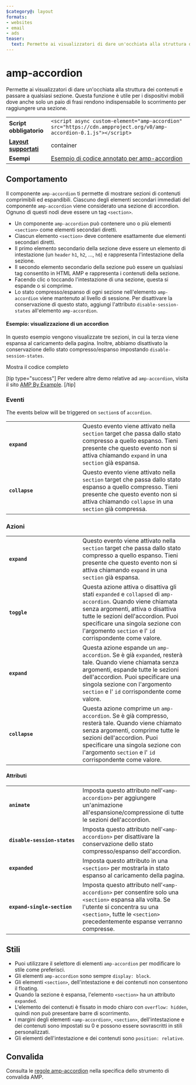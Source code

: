 ```yaml
---
$category@: layout
formats:
- websites
- email
- ads
teaser:
  text: Permette ai visualizzatori di dare un'occhiata alla struttura dei contenuti e passare a una sezione a loro scelta.
---
```



<!--
Copyright 2016 The AMP HTML Authors. All Rights Reserved.

Licensed under the Apache License, Version 2.0 (the "License");
you may not use this file except in compliance with the License.
You may obtain a copy of the License at

      http://www.apache.org/licenses/LICENSE-2.0

Unless required by applicable law or agreed to in writing, software
distributed under the License is distributed on an "AS-IS" BASIS,
WITHOUT WARRANTIES OR CONDITIONS OF ANY KIND, either express or implied.
See the License for the specific language governing permissions and
limitations under the License.
-->

# amp-accordion

Permette ai visualizzatori di dare un'occhiata alla struttura dei contenuti e passare a qualsiasi sezione. Questa funzione è utile per i dispositivi mobili dove anche solo un paio di frasi rendono indispensabile lo scorrimento per raggiungere una sezione.

<table>
  <tr>
    <td class="col-fourty"><strong>Script obbligatorio</strong></td>
    <td><code>&lt;script async custom-element="amp-accordion" src="https://cdn.ampproject.org/v0/amp-accordion-0.1.js"&gt;&lt;/script&gt;</code></td>
  </tr>
  <tr>
    <td class="col-fourty"><strong><a href="https://www.ampproject.org/docs/guides/responsive/control_layout.html">Layout supportati</a></strong></td>
    <td>container</td>
  </tr>
  <tr>
    <td class="col-fourty"><strong>Esempi</strong></td>
    <td><a href="https://ampbyexample.com/components/amp-accordion/">Esempio di codice annotato per amp-accordion</a></td>
  </tr>
</table>


## Comportamento

Il componente `amp-accordion` ti permette di mostrare sezioni di contenuti comprimibili ed espandibili. Ciascuno degli elementi secondari immediati del componente `amp-accordion` viene considerato una sezione di accordion. Ognuno di questi nodi deve essere un tag `<section>`.

* Un componente `amp-accordion` può contenere uno o più elementi `<section>` come elementi secondari diretti.
* Ciascun elemento `<section>` deve contenere esattamente due elementi secondari diretti.
* Il primo elemento secondario della sezione deve essere un elemento di intestazione (un `header` `h1`, `h2`, ..., `h6`) e rappresenta l'intestazione della sezione.
* Il secondo elemento secondario della sezione può essere un qualsiasi tag consentito in HTML AMP e rappresenta i contenuti della sezione.
* Facendo clic o toccando l'intestazione di una sezione, questa si espande o si comprime.
* Lo stato compresso/espanso di ogni sezione nell'elemento `amp-accordion` viene mantenuto al livello di sessione. Per disattivare la conservazione di questo stato, aggiungi l'attributo `disable-session-states` all'elemento `amp-accordion`.

#### Esempio: visualizzazione di un accordion

In questo esempio vengono visualizzate tre sezioni, in cui la terza viene espansa al caricamento della pagina.  Inoltre, abbiamo disattivato la conservazione dello stato compresso/espanso impostando `disable-session-states`.

<!--embedded example - displays in ampproject.org -->

<div>
  <amp-iframe height="395" src="https://ampproject-b5f4c.firebaseapp.com/examples/ampaccordion.basic.embed.html" layout="fixed-height" sandbox="allow-scripts allow-forms allow-same-origin" resizable="">
    <div aria-label="Espandi" overflow="" tabindex="0" role="button">Mostra il codice completo</div>
    <div placeholder=""></div>
  </amp-iframe>
</div>

[tip type="success"]
Per vedere altre demo relative ad `amp-accordion`, visita il sito [AMP By Example](https://ampbyexample.com/components/amp-accordion/).
[/tip]

### Eventi

The events below will be triggered on `section`s of `accordion`.

<table>
  <tr>
    <td width="40%"><strong><code>expand</code></strong></td>
    <td>Questo evento viene attivato nella <code>section</code> target che passa dallo stato compresso a quello espanso. Tieni presente che questo evento non si attiva chiamando <code>expand</code> in una <code>section</code> già espansa.</td>
  </tr>
  <tr>
    <td width="40%"><strong><code>collapse</code></strong></td>
    <td>Questo evento viene attivato nella <code>section</code> target che passa dallo stato espanso a quello compresso. Tieni presente che questo evento non si attiva chiamando <code>collapse</code> in una <code>section</code> già compressa.</td>
  </tr>
</table>

### Azioni

<table>
  <tr>
    <td width="40%"><strong><code>expand</code></strong></td>
    <td>Questo evento viene attivato nella <code>section</code> target che passa dallo stato compresso a quello espanso. Tieni presente che questo evento non si attiva chiamando <code>expand</code> in una <code>section</code> già espansa.</td>
  </tr>
  <tr>
    <td width="40%"><strong><code>toggle</code></strong></td>
    <td>Questa azione attiva o disattiva gli stati <code>expanded</code> e <code>collapsed</code> di <code>amp-accordion</code>. Quando viene chiamata senza argomenti, attiva o disattiva tutte le sezioni dell'accordion. Puoi specificare una singola sezione con l'argomento <code>section</code> e l' <code>id</code> corrispondente come valore.</td>
  </tr>
  <tr>
    <td width="40%"><strong><code>expand</code></strong></td>
    <td>Questa azione espande un <code>amp-accordion</code>. Se è già <code>expanded</code>, resterà tale. Quando viene chiamata senza argomenti, espande tutte le sezioni dell'accordion. Puoi specificare una singola sezione con l'argomento <code>section</code> e l' <code>id</code> corrispondente come valore.</td>
  </tr>
  <tr>
    <td width="40%"><strong><code>collapse</code></strong></td>
    <td>Questa azione comprime un <code>amp-accordion</code>. Se è già compresso, resterà tale. Quando viene chiamato senza argomenti, comprime tutte le sezioni dell'accordion. Puoi specificare una singola sezione con l'argomento <code>section</code> e l' <code>id</code> corrispondente come valore.</td>
  </tr>
</table>

#### Attributi

<table>
  <tr>
    <td width="40%"><strong><code>animate</code></strong></td>
    <td>Imposta questo attributo nell'<code>&lt;amp-accordion&gt;</code> per aggiungere un'animazione all'espansione/compressione di tutte le sezioni dell'accordion.</td>
  </tr>
  <tr>
    <td width="40%"><strong><code>disable-session-states</code></strong></td>
    <td>Imposta questo attributo nell'<code>&lt;amp-accordion&gt;</code> per disattivare la conservazione dello stato compresso/espanso dell'accordion.</td>
  </tr>
  <tr>
    <td width="40%"><strong><code>expanded</code></strong></td>
    <td>Imposta questo attributo in una <code>&lt;section&gt;</code> per mostrarla in stato espanso al caricamento della pagina.</td>
  </tr>
  <tr>
    <td width="40%"><strong><code>expand-single-section</code></strong></td>
    <td>Imposta questo attributo nell'<code>&lt;amp-accordion&gt;</code> per consentire solo una <code>&lt;section&gt;</code> espansa alla volta. Se l'utente si concentra su una <code>&lt;section&gt;</code>, tutte le <code>&lt;section&gt;</code> precedentemente espanse verranno compresse.</td>
  </tr>
</table>

## Stili

* Puoi utilizzare il selettore di elementi `amp-accordion` per modificare lo stile come preferisci.
* Gli elementi `amp-accordion` sono sempre `display: block`.
* Gli elementi `<section>`, dell'intestazione e dei contenuti non consentono il floating.
* Quando la sezione è espansa, l'elemento `<section>` ha un attributo `expanded`.
* L'elemento dei contenuti è fissato in modo chiaro con `overflow: hidden`, quindi non può presentare barre di scorrimento.
* I margini degli elementi `<amp-accordion>`, `<section>`, dell'intestazione e dei contenuti sono impostati su 0 e possono essere sovrascritti in stili personalizzati.
* Gli elementi dell'intestazione e dei contenuti sono `position: relative`.

## Convalida

Consulta le [regole amp-accordion](https://github.com/ampproject/amphtml/blob/master/extensions/amp-accordion/validator-amp-accordion.protoascii) nella specifica dello strumento di convalida AMP.
